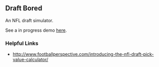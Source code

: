 ## Draft Bored

An NFL draft simulator.

See a in progress demo [here](http://draftbored.azurewebsites.net/#/).

### Helpful Links
- http://www.footballperspective.com/introducing-the-nfl-draft-pick-value-calculator/
